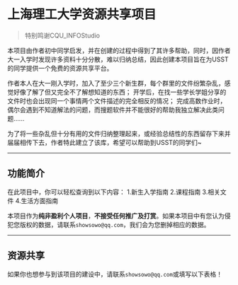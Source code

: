 # 上海理工大学资源共享项目

>特别鸣谢CQU_INFOStudio

本项目由作者初中同学启发，并在创建的过程中得到了其许多帮助，同时，因作者大一入学时发现许多资料十分分散，难以归纳总结，因此创建本项目旨在为USST的同学提供一个免费的资源共享平台。  

作者本人在大一刚入学时，加入了至少三个新生群，每个群里的文件纷繁杂乱，感觉好像了解了但又完全不了解想知道的东西；  开学后，在找一些学长学姐分享的文件时也会出现同一个事情两个文件描述的完全相反的情况；  完成高数作业时，偶尔会遇到不知道解法的问题，而搜题软件并不能很好的帮助我独立解决此类问题......

为了将一些杂乱但十分有用的文件归纳整理起来，或经验总结性的东西留存下来并届届相传下去，作者特此建立了该库，希望可以帮助到USST的同学们~

---

## 功能简介

在此项目中，你可以轻松查询到以下内容：
1.新生入学指南
2.课程指南
3.相关文件
4.生活方面指南

本项目作为**纯非盈利个人项目**，**不接受任何推广及打赏**。如果本项目中有您认为侵犯您版权的数据，请联系`showsowo@qq.com`，我们会为您删掉相应的数据。

---

## 资源共享

如果你也想参与到该项目的建设中，请联系`showsowo@qq.com`或填写以下表格！
